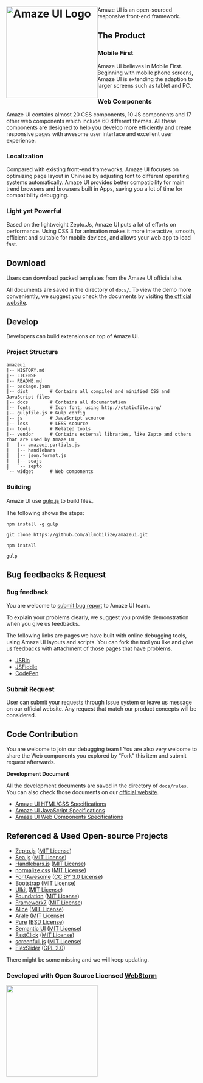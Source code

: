<h1><a href="http://amazeui.org/" title="Amaze UI 官网"><img style="float: left" width="240" src="https://raw.githubusercontent.com/allmobilize/amazeui/master/vendor/amazeui/amazeui-b.png" alt="Amaze UI Logo"/></a></h1>

Amaze UI is an open-sourced responsive front-end framework.

## The Product

### Mobile First

Amaze UI believes in Mobile First. Beginning with mobile phone screens, Amaze UI is extending the adaption to larger screens such as tablet and PC.


### Web Components

Amaze UI contains almost 20 CSS components, 10 JS components and 17 other web components which include 60 different themes. All these components are designed to help you develop more efficiently and create responsive pages with awesome user interface and excellent user experience.


### Localization

Compared with existing front-end frameworks, Amaze UI focuses on optimizing page layout in Chinese by adjusting font to different operating systems automatically. Amaze UI provides better compatibility for main trend browsers and browsers built in Apps, saving you a lot of time for compatibility debugging.


### Light yet Powerful

Based on the lightweight Zepto.Js, Amaze UI puts a lot of efforts on performance. Using CSS 3 for animation makes it more interactive, smooth, efficient and suitable for mobile devices, and allows your web app to load fast.


## Download

Users can download packed templates from the Amaze UI official site.

All documents are saved in the directory of `docs/`. To view the demo more conveniently, we suggest you check the documents by visiting [the official website](http://amazeui.org/).


## Develop

Developers can build extensions on top of Amaze UI.

### Project Structure

```
amazeui
|-- HISTORY.md
|-- LICENSE
|-- README.md
|-- package.json
|-- dist        # Contains all compiled and minified CSS and JavaScript files
|-- docs        # Contains all documentation
|-- fonts       # Icon font, using http://staticfile.org/
|-- gulpfile.js # Gulp config
|-- js          # JavaScript scource
|-- less        # LESS scource
|-- tools       # Related tools
|-- vendor      # Contains external libraries, like Zepto and others that are used by Amaze UI
|   |-- amazeui.partials.js
|   |-- handlebars
|   |-- json.format.js
|   |-- seajs
|   `-- zepto
`-- widget      # Web components
```

### Building

Amaze UI use [gulp.js](http://gulpjs.com/) to build files。

The following shows the steps:

```
npm install -g gulp

git clone https://github.com/allmobilize/amazeui.git

npm install

gulp
```

## Bug feedbacks & Request

### Bug feedback

You are welcome to [submit bug report](https://github.com/allmobilize/amazeui/issues) to Amaze UI team.

To explain your problems clearly, we suggest you provide demonstration when you give us feedbacks.

The following links are pages we have built with online debugging tools, using Amaze UI layouts and scripts. You can fork the tool you like and give us feedbacks with attachment of those pages that have problems.


- [JSBin](http://jsbin.com/kijiqu/1/edit?html,output)
- [JSFiddle](http://jsfiddle.net/hegfirose/W22fV/)
- [CodePen](http://codepen.io/minwe/pen/AEeup)

### Submit Request

User can submit your requests through Issue system or leave us message on our official website. Any request that match our product concepts will be considered.


## Code Contribution

You are welcome to join our debugging team ! You are also very welcome to share the Web components you explored by “Fork” this item and submit request afterwards.


__Development Document__

All the development documents are saved in the directory of `docs/rules`. You can also check those documents on our [official website](http://amazeui.org/).

- [Amaze UI HTML/CSS Specifications](http://amazeui.org/getting-started/html-css)
- [Amaze UI JavaScript Specifications](http://amazeui.org/getting-started/javascript)
- [Amaze UI Web Components Specifications](http://amazeui.org/getting-started/widget)

## Referenced & Used Open-source Projects

* [Zepto.js](https://github.com/madrobby/zepto) ([MIT
License](https://github.com/madrobby/zepto/blob/master/MIT-LICENSE))
* [Sea.js](https://github.com/seajs/seajs) ([MIT License](https://github.com/seajs/seajs/blob/master/LICENSE.md))
* [Handlebars.js](https://github.com/wycats/handlebars.js) ([MIT
License](https://github.com/wycats/handlebars.js/blob/master/LICENSE))
* [normalize.css](https://github.com/necolas/normalize.css) ([MIT
License](https://github.com/necolas/normalize.css/blob/master/LICENSE.md))
* [FontAwesome](https://github.com/FortAwesome/Font-Awesome/) ([CC BY 3.0 License](http://creativecommons.org/licenses/by/3.0/))
* [Bootstrap](https://github.com/twbs/bootstrap) ([MIT License](https://github.com/twbs/bootstrap/blob/master/LICENSE))
* [UIkit](https://github.com/uikit/uikit) ([MIT License](https://github.com/uikit/uikit/blob/master/LICENSE.md))
* [Foundation](https://github.com/zurb/foundation) ([MIT
License](https://github.com/zurb/foundation/blob/master/LICENSE))
* [Framework7](https://github.com/nolimits4web/Framework7) ([MIT
License](https://github.com/nolimits4web/Framework7/blob/master/LICENSE))
* [Alice](https://github.com/aliceui/aliceui.org/) ([MIT
License](https://github.com/aliceui/aliceui.org/blob/master/LICENSE))
* [Arale](https://github.com/aralejs/aralejs.org/) ([MIT
License](https://github.com/aralejs/aralejs.org/blob/master/LICENSE))
* [Pure](https://github.com/yui/pure) ([BSD License](https://github.com/yui/pure/blob/master/LICENSE.md))
* [Semantic UI](https://github.com/Semantic-Org/Semantic-UI) ([MIT
License](https://github.com/Semantic-Org/Semantic-UI/blob/master/LICENSE.md))
* [FastClick](https://github.com/ftlabs/fastclick) ([MIT
License](https://github.com/ftlabs/fastclick/blob/master/LICENSE))
* [screenfull.js](https://github.com/sindresorhus/screenfull.js) ([MIT
License](https://github.com/sindresorhus/screenfull.js/blob/gh-pages/license))
* [FlexSlider](https://github.com/woothemes/FlexSlider) ([GPL 2.0](http://www.gnu.org/licenses/gpl-2.0.html))

There might be some missing and we will keep updating.

### Developed with Open Source Licensed [WebStorm](http://www.jetbrains.com/webstorm/)

<a href="http://www.jetbrains.com/webstorm/" target="_blank">
<img src="http://ww1.sinaimg.cn/large/005yyi5Jjw1elpp6svs2eg30k004i3ye.gif" width="240" />
</a>
